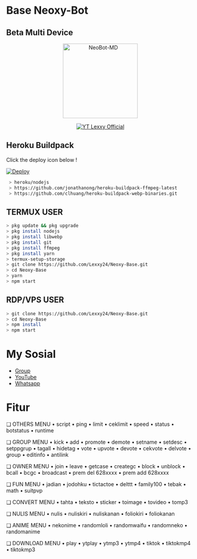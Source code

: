 # Base Neoxy-Bot
## Beta Multi Device 

<p align="center">
<img src="https://encrypted-tbn0.gstatic.com/images?q=tbn:ANd9GcTgessaWR5G_adgtRxHdR4LN0ekySDXegXIXw&usqp=CAU" alt="NeoBot-MD" width="200"/>

<p align="center">
    <a href="https://Lexxy24.github.io">
        <img
            src="https://readme-typing-svg.herokuapp.com?size=15&width=280&lines=Created+By+Lexxy+Official+🙏"
            alt="YT Lexxy Official"
        />
    </a>
</p>

## Heroku Buildpack

Click the deploy icon below !

[![Deploy](https://www.herokucdn.com/deploy/button.svg)](https://heroku.com/deploy?template=https://github.com/Lexxy24/Neoxy-Base)

```bash
 > heroku/nodejs
 > https://github.com/jonathanong/heroku-buildpack-ffmpeg-latest
 > https://github.com/clhuang/heroku-buildpack-webp-binaries.git
```

## TERMUX USER
```bash
> pkg update && pkg upgrade
> pkg install nodejs
> pkg install libwebp
> pkg install git
> pkg install ffmpeg
> pkg install yarn
> termux-setup-storage
> git clone https://github.com/Lexxy24/Neoxy-Base.git
> cd Neoxy-Base
> yarn
> npm start
```

## RDP/VPS USER
```bash 
> git clone https://github.com/Lexxy24/Neoxy-Base.git
> cd Neoxy-Base
> npm install
> npm start
```

# My Sosial
- [ Group ](https://chat.whatsapp.com/E3zewfxrc5pKE6Rzb3BuqG) 
- [ YouTube ](https://youtube.com/channel/UCGDk88W54RJOgk6b1p42NVg)
- [ Whatsapp ](https://wa.me/6283834558105)

# Fitur
❑ OTHERS MENU
• script
• ping
• limit
• ceklimit
• speed
• status
• botstatus
• runtime

❑ GROUP MENU
• kick
• add
• promote
• demote
• setname
• setdesc
• setppgrup
• tagall
• hidetag
• vote
• upvote
• devote
• cekvote
• delvote
• group
• editinfo
• antilink

❑ OWNER MENU
• join
• leave
• getcase
• creategc
• block
• unblock
• bcall
• bcgc
• broadcast
• prem del 628xxxx
• prem add 628xxxx

❑ FUN MENU
• jadian
• jodohku
• tictactoe
• delttt
• family100
• tebak
• math
• suitpvp

❑ CONVERT MENU
• tahta
• teksto
• sticker
• toimage
• tovideo
• tomp3

❑ NULIS MENU
• nulis
• nuliskiri
• nuliskanan
• foliokiri
• foliokanan

❑ ANIME MENU
• nekonime
• randomloli
• randomwaifu
• randomneko
• randomanime

❑ DOWNLOAD MENU
• play
• ytplay
• ytmp3
• ytmp4
• tiktok
• tiktokmp4
• tiktokmp3
